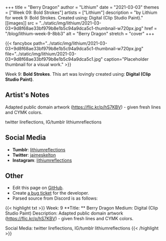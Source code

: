 +++
title =       "Berry Dragon"
author =      "Lithium"
date =        "2021-03-03"
themes =      ["Week 09: Bold Strokes"]
artists =     ["Lithium"]
description = "by Lithium for week 9: Bold Strokes. Created using: Digital (Clip Studio Paint)."
[[images]]
              src = "../static/img/lithium/2021-03-03+9d8f68ae33bf979b8e1b5c94a9dca5c1-thumbnail-w720px.jpg"
              href = "/blog/lithium-week-9-8bb3"
              alt = "Berry Dragon"
              stretch = "cover"
+++


{{< fancybox path="../static/img/lithium/2021-03-03+9d8f68ae33bf979b8e1b5c94a9dca5c1-thumbnail-w720px.jpg" file="../static/img/lithium/2021-03-03+9d8f68ae33bf979b8e1b5c94a9dca5c1.jpg" caption="Placeholder thumbnail for a visual work." >}}


Week 9: **Bold Strokes**. This art was lovingly created using: **Digital (Clip Studio Paint)**.

## Artist's Notes

Adapted public domain artwork (https://flic.kr/p/hS7KBV) - given fresh lines and CYMK colors. 

twitter lireflections, IG/tumblr lithiumreflections

## Social Media

- **Tumblr**: <a href='https://lithiumreflections.tumblr.com' target='_blank'>lithiumreflections</a>
- **Twitter**: <a href='https://twitter.com/jaimeskelton' target='_blank'>jaimeskelton</a>
- **Instagram**: <a href='https://instagram.com/lithiumreflections' target='_blank'>lithiumreflections</a>

## Other

- Edit this page on [GitHub](https://github.com/teaminkling/web-refresh/edit/main/content/blog/lithium-week-9-8bb3.md).
- Create [a bug ticket](https://github.com/teaminkling/web-refresh/issues/new?assignees=&labels=bug&template=problem-report.md&title=) for the developer.
- Parsed source from Discord is as follows:

{{< highlight txt >}}
Week: 9
**Title:  ** Berry Dragon
Medium: Digital (Clip Studio Paint)
Description: Adapted public domain artwork (https://flic.kr/p/hS7KBV) - given fresh lines and CYMK colors. 

Social Media: twitter lireflections, IG/tumblr lithiumreflections
{{< /highlight >}}